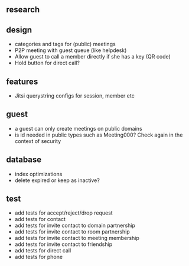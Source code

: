 ## research

## design

- categories and tags for (public) meetings
- P2P meeting with guest queue (like helpdesk)
- Allow guest to call a member directly if she has a key (QR code)
- Hold button for direct call?

## features

- Jitsi querystring configs for session, member etc

## guest

- a guest can only create meetings on public domains
- is id needed in public types such as Meeting000? Check again in the context of
  security

## database

- index optimizations
- delete expired or keep as inactive?

## test

- add tests for accept/reject/drop request
- add tests for contact
- add tests for invite contact to domain partnership
- add tests for invite contact to room partnership
- add tests for invite contact to meeting membership
- add tests for invite contact to friendship
- add tests for direct call
- add tests for phone
